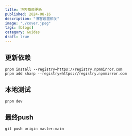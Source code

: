```yaml
---
title: 博客依赖更新
published: 2024-08-16
description: "博客设置相关"
image: "./cover.jpeg"
tags: [blogs]
category: Guides
draft: true
---
```


## 更新依赖
```
pnpm install --registry=https://registry.npmmirror.com
pnpm add sharp --registry=https://registry.npmmirror.com
```

## 本地测试
```
pnpm dev
```

## 最终push
```
git push origin master:main
```